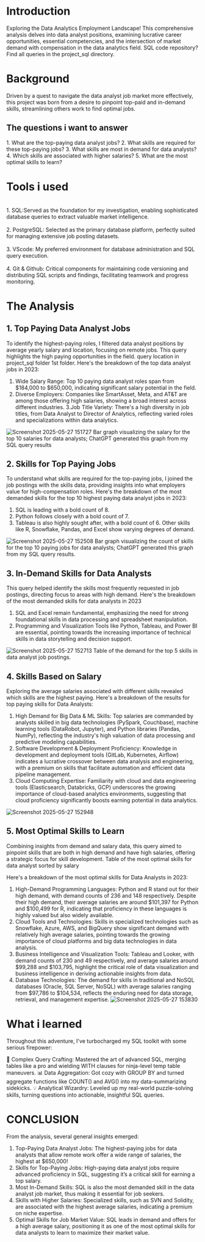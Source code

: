 <h1>Introduction</h1>
Exploring the Data Analytics Employment Landscape! This comprehensive analysis delves into data analyst positions, examining lucrative career opportunities, essential competencies, and the intersection of market demand with compensation in the data analytics field.
SQL code repository? Find all queries in the project_sql directory.

<h1>Background</h1>
Driven by a quest to navigate the data analyst job market more effectively, this project was born from a desire to pinpoint top-paid and in-demand skills, streamlining others work to find optimal jobs.

<h2>The questions i want to answer</h2>
1. What are the top-paying data analyst jobs?
2. What skills are required for these top-paying jobs?
3. What skills are most in demand for data analysts?
4. Which skills are associated with higher salaries?
5. What are the most optimal skills to learn?

<h1>Tools i used</h1>
<br>1. SQL:Served as the foundation for my investigation, enabling sophisticated database queries to extract valuable market intelligence.</br>
<br>2. PostgreSQL: Selected as the primary database platform, perfectly suited for managing extensive job posting datasets.</br>
<br>3. VScode: My preferred environment for database administration and SQL query execution.</br>
<br>4. Git & Github: Critical components for maintaining code versioning and distributing SQL scripts and findings, facilitating teamwork and progress monitoring.</br>

<h1>The Analysis</h1>
<h2>1. Top Paying Data Analyst Jobs</h2>
To identify the highest-paying roles, I filtered data analyst positions by average yearly salary and location, focusing on remote jobs. This query highlights the high paying opportunities in the field.
query location in project_sql folder 1st folder.
Here's the breakdown of the top data analyst jobs in 2023:

1. Wide Salary Range: Top 10 paying data analyst roles span from $184,000 to $650,000, indicating significant salary potential in the field.
2. Diverse Employers: Companies like SmartAsset, Meta, and AT&T are among those offering high salaries, showing a broad interest across different industries.
3.Job Title Variety: There's a high diversity in job titles, from Data Analyst to Director of Analytics, reflecting varied roles and specializations within data analytics.


![Screenshot 2025-05-27 151727](https://github.com/user-attachments/assets/e24d2a28-3041-4df4-be14-18319f4b8160)
Bar graph visualizing the salary for the top 10 salaries for data analysts; ChatGPT generated this graph from my SQL query results

<h2>2. Skills for Top Paying Jobs</h2>
To understand what skills are required for the top-paying jobs, I joined the job postings with the skills data, providing insights into what employers value for high-compensation roles.
Here's the breakdown of the most demanded skills for the top 10 highest paying data analyst jobs in 2023:

1. SQL is leading with a bold count of 8.
2. Python follows closely with a bold count of 7.
3. Tableau is also highly sought after, with a bold count of 6. Other skills like R, Snowflake, Pandas, and Excel show varying degrees of demand.



![Screenshot 2025-05-27 152508](https://github.com/user-attachments/assets/c7c6c07d-b911-4861-8581-83f27553f526)
Bar graph visualizing the count of skills for the top 10 paying jobs for data analysts; ChatGPT generated this graph from my SQL query results.

<h2>3. In-Demand Skills for Data Analysts</h2>
This query helped identify the skills most frequently requested in job postings, directing focus to areas with high demand.
Here's the breakdown of the most demanded skills for data analysts in 2023

1. SQL and Excel remain fundamental, emphasizing the need for strong foundational skills in data processing and spreadsheet manipulation.
2. Programming and Visualization Tools like Python, Tableau, and Power BI are essential, pointing towards the increasing importance of technical skills in data storytelling and decision support.
   



![Screenshot 2025-05-27 152713](https://github.com/user-attachments/assets/970fb0d6-0531-4780-aeea-be2f3b2f4590)
Table of the demand for the top 5 skills in data analyst job postings.

<h2>4. Skills Based on Salary</h2>
Exploring the average salaries associated with different skills revealed which skills are the highest paying.
Here's a breakdown of the results for top paying skills for Data Analysts:

1. High Demand for Big Data & ML Skills: Top salaries are commanded by analysts skilled in big data technologies (PySpark, Couchbase), machine learning tools (DataRobot, Jupyter), and Python libraries (Pandas, 
   NumPy), reflecting the industry's high valuation of data processing and predictive modeling capabilities.
2. Software Development & Deployment Proficiency: Knowledge in development and deployment tools (GitLab, Kubernetes, Airflow) indicates a lucrative crossover between data analysis and engineering, with a premium 
   on skills that facilitate automation and efficient data pipeline management.
3. Cloud Computing Expertise: Familiarity with cloud and data engineering tools (Elasticsearch, Databricks, GCP) underscores the growing importance of cloud-based analytics environments, suggesting that cloud 
   proficiency significantly boosts earning potential in data analytics.





![Screenshot 2025-05-27 152948](https://github.com/user-attachments/assets/5907d52b-af4f-4537-893d-90ebd7bbcc65)

<h2>5. Most Optimal Skills to Learn</h2>
Combining insights from demand and salary data, this query aimed to pinpoint skills that are both in high demand and have high salaries, offering a strategic focus for skill development.
Table of the most optimal skills for data analyst sorted by salary

Here's a breakdown of the most optimal skills for Data Analysts in 2023:

1. High-Demand Programming Languages: Python and R stand out for their high demand, with demand counts of 236 and 148 respectively. Despite their high demand, their average salaries are around $101,397 for 
   Python and $100,499 for R, indicating that proficiency in these languages is highly valued but also widely available.
2. Cloud Tools and Technologies: Skills in specialized technologies such as Snowflake, Azure, AWS, and BigQuery show significant demand with relatively high average salaries, pointing towards the growing 
   importance of cloud platforms and big data technologies in data analysis.
3. Business Intelligence and Visualization Tools: Tableau and Looker, with demand counts of 230 and 49 respectively, and average salaries around $99,288 and $103,795, highlight the critical role of data 
   visualization and business intelligence in deriving actionable insights from data.
4. Database Technologies: The demand for skills in traditional and NoSQL databases (Oracle, SQL Server, NoSQL) with average salaries ranging from $97,786 to $104,534, reflects the enduring need for data storage, 
   retrieval, and management expertise.
![Screenshot 2025-05-27 153830](https://github.com/user-attachments/assets/55b732c5-1194-494f-9ae1-e353dae2f1eb)

<h1>What i learned</h1>
Throughout this adventure, I've turbocharged my SQL toolkit with some serious firepower:

🧩 Complex Query Crafting: Mastered the art of advanced SQL, merging tables like a pro and wielding WITH clauses for ninja-level temp table maneuvers.
📊 Data Aggregation: Got cozy with GROUP BY and turned aggregate functions like COUNT() and AVG() into my data-summarizing sidekicks.
💡 Analytical Wizardry: Leveled up my real-world puzzle-solving skills, turning questions into actionable, insightful SQL queries.

<h1>CONCLUSION</h1>
From the analysis, several general insights emerged:

1. Top-Paying Data Analyst Jobs: The highest-paying jobs for data analysts that allow remote work offer a wide range of salaries, the highest at $650,000!
2. Skills for Top-Paying Jobs: High-paying data analyst jobs require advanced proficiency in SQL, suggesting it’s a critical skill for earning a top salary.
3. Most In-Demand Skills: SQL is also the most demanded skill in the data analyst job market, thus making it essential for job seekers.
4. Skills with Higher Salaries: Specialized skills, such as SVN and Solidity, are associated with the highest average salaries, indicating a premium on niche expertise.
5. Optimal Skills for Job Market Value: SQL leads in demand and offers for a high average salary, positioning it as one of the most optimal skills for data analysts to learn to maximize their market value.




